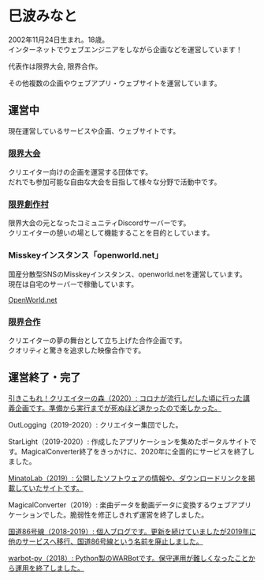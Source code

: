 # 巳波みなと

2002年11月24日生まれ。18歳。        
インターネットでウェブエンジニアをしながら企画などを運営しています！

代表作は限界大会, 限界合作。

その他複数の企画やウェブアプリ・ウェブサイトを運営しています。

## 運営中

現在運営しているサービスや企画、ウェブサイトです。

### [限界大会](https://genkai.work)

クリエイター向けの企画を運営する団体です。      
だれでも参加可能な自由な大会を目指して様々な分野で活動中です。

### [限界創作村](https://discord.gg/cVQZaxp)

限界大会の元となったコミュニティDiscordサーバーです。      
クリエイターの憩いの場として機能することを目的としています。

### Misskeyインスタンス「openworld.net」

国産分散型SNSのMisskeyインスタンス、openworld.netを運営しています。     
現在は自宅のサーバーで稼働しています。

[OpenWorld\.net](https://misskey.open-w.net/)

### [限界合作](https://www.youtube.com/playlist?list=PLPRh71R74VuIbyk6N7dPzghMUQN6oIAM0)

クリエイターの夢の舞台として立ち上げた合作企画です。        
クオリティと驚きを追求した映像合作です。

## 運営終了・完了

[引きこもれ！クリエイターの森（2020）: コロナが流行しだした頃に行った講義企画です。準備から実行までが死ぬほど速かったので楽しかった。](https://forest.open-w.net/)

OutLogging（2019-2020）: クリエイター集団でした。

StarLight（2019-2020）: 作成したアプリケーションを集めたポータルサイトです。MagicalConverter終了をきっかけに、2020年に全面的にサービスを終了しました。

[MinatoLab（2019）: 公開したソフトウェアの情報や、ダウンロードリンクを掲載していたサイトです。](https://lab.m86.work/)

MagicalConverter（2019）: 楽曲データを動画データに変換するウェブアプリケーションでした。脆弱性を修正しきれず運営を終了しました。

[国道86号線（2018-2019）: 個人ブログです。更新を続けていましたが2019年に他のサービスへ移行、国道86号線という名前を廃止しました。](https://k86g.blogspot.com/)

[warbot-py（2018）: Python製のWARBotです。保守運用が難しくなったことから運用を終了しました。](https://github.com/Chipsnet/warbot-v1)